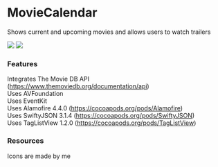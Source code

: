 # MovieCalendar
Shows current and upcoming movies and allows users to watch trailers

<img src="https://img.shields.io/badge/ios-10-8800A7.svg"> <img src="https://img.shields.io/badge/language-swift%203.0-8800A7.svg">

### Features
Integrates The Movie DB API (https://www.themoviedb.org/documentation/api)  
Uses AVFoundation  
Uses EventKit  
Uses Alamofire 4.4.0 (https://cocoapods.org/pods/Alamofire)  
Uses SwiftyJSON 3.1.4 (https://cocoapods.org/pods/SwiftyJSON)  
Uses TagListView 1.2.0 (https://cocoapods.org/pods/TagListView)

### Resources
Icons are made by me
